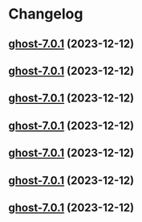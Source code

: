 # Changelog



## [ghost-7.0.1](https://github.com/truecharts/charts/compare/ghost-6.0.62...ghost-7.0.1) (2023-12-12)




## [ghost-7.0.1](https://github.com/truecharts/charts/compare/ghost-6.0.62...ghost-7.0.1) (2023-12-12)




## [ghost-7.0.1](https://github.com/truecharts/charts/compare/ghost-6.0.62...ghost-7.0.1) (2023-12-12)




## [ghost-7.0.1](https://github.com/truecharts/charts/compare/ghost-6.0.62...ghost-7.0.1) (2023-12-12)




## [ghost-7.0.1](https://github.com/truecharts/charts/compare/ghost-6.0.62...ghost-7.0.1) (2023-12-12)




## [ghost-7.0.1](https://github.com/truecharts/charts/compare/ghost-6.0.62...ghost-7.0.1) (2023-12-12)




## [ghost-7.0.1](https://github.com/truecharts/charts/compare/ghost-6.0.62...ghost-7.0.1) (2023-12-12)

